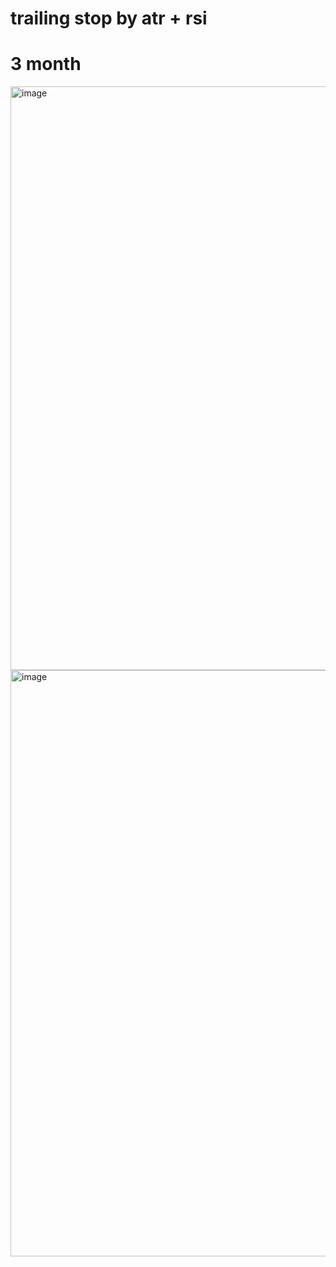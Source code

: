 # trailing stop by atr + rsi 
# 3 month
<img width="934" alt="image" src="https://github.com/user-attachments/assets/622176ef-f118-4ebd-880d-e9dadaa1c508">
<img width="938" alt="image" src="https://github.com/user-attachments/assets/f94a0817-30df-4052-882d-e3205fbf770c">

